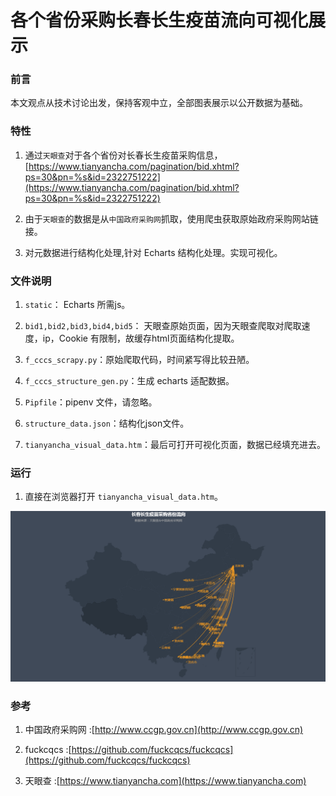 # 各个省份采购长春长生疫苗流向可视化展示

### 前言

本文观点从技术讨论出发，保持客观中立，全部图表展示以公开数据为基础。

### 特性

1. 通过`天眼查`对于各个省份对长春长生疫苗采购信息，[https://www.tianyancha.com/pagination/bid.xhtml?ps=30&pn=%s&id=2322751222](https://www.tianyancha.com/pagination/bid.xhtml?ps=30&pn=%s&id=2322751222)

2. 由于`天眼查`的数据是从`中国政府采购网`抓取，使用爬虫获取原始政府采购网站链接。

3. 对元数据进行结构化处理,针对 Echarts 结构化处理。实现可视化。

### 文件说明

1. `static`： Echarts 所需js。

2. `bid1,bid2,bid3,bid4,bid5`： 天眼查原始页面，因为天眼查爬取对爬取速度，ip，Cookie 有限制，故缓存html页面结构化提取。

3. `f_cccs_scrapy.py`：原始爬取代码，时间紧写得比较丑陋。

4. `f_cccs_structure_gen.py`：生成 echarts 适配数据。

5. `Pipfile`：pipenv 文件，请忽略。

6. `structure_data.json`：结构化json文件。

7. `tianyancha_visual_data.htm`：最后可打开可视化页面，数据已经填充进去。

### 运行

1. 直接在浏览器打开 `tianyancha_visual_data.htm`。

![img](ccgp_data/static/645047D0-2B00-47fb-84F5-2CF03F221D54.png)

### 参考

1. 中国政府采购网 :[http://www.ccgp.gov.cn](http://www.ccgp.gov.cn)

2. fuckcqcs :[https://github.com/fuckcqcs/fuckcqcs](https://github.com/fuckcqcs/fuckcqcs)

3. 天眼查 :[https://www.tianyancha.com](https://www.tianyancha.com)